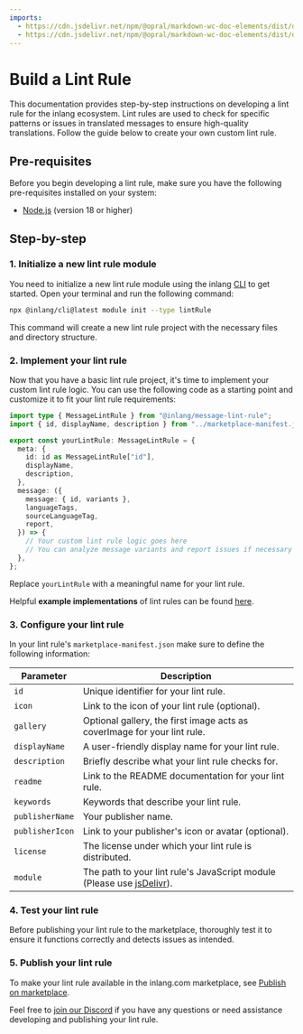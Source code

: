 ```yaml
---
imports: 
  - https://cdn.jsdelivr.net/npm/@opral/markdown-wc-doc-elements/dist/doc-links.js
  - https://cdn.jsdelivr.net/npm/@opral/markdown-wc-doc-elements/dist/doc-link.js
---
```


# Build a Lint Rule

This documentation provides step-by-step instructions on developing a lint rule for the inlang ecosystem. Lint rules are used to check for specific patterns or issues in translated messages to ensure high-quality translations. Follow the guide below to create your own custom lint rule.

## Pre-requisites

Before you begin developing a lint rule, make sure you have the following pre-requisites installed on your system:

- [Node.js](https://nodejs.org/en/) (version 18 or higher)

## Step-by-step

### 1. Initialize a new lint rule module

You need to initialize a new lint rule module using the inlang [CLI](https://inlang.com/m/2qj2w8pu) to get started. Open your terminal and run the following command:

```bash
npx @inlang/cli@latest module init --type lintRule
```

This command will create a new lint rule project with the necessary files and directory structure.

### 2. Implement your lint rule

Now that you have a basic lint rule project, it's time to implement your custom lint rule logic. You can use the following code as a starting point and customize it to fit your lint rule requirements:

```typescript
import type { MessageLintRule } from "@inlang/message-lint-rule";
import { id, displayName, description } from "../marketplace-manifest.json";

export const yourLintRule: MessageLintRule = {
  meta: {
    id: id as MessageLintRule["id"],
    displayName,
    description,
  },
  message: ({
    message: { id, variants },
    languageTags,
    sourceLanguageTag,
    report,
  }) => {
    // Your custom lint rule logic goes here
    // You can analyze message variants and report issues if necessary
  },
};
```

Replace `yourLintRule` with a meaningful name for your lint rule.

Helpful **example implementations** of lint rules can be found [here](https://github.com/opral/monorepo/tree/main/inlang/packages/message-lint-rules).

### 3. Configure your lint rule

In your lint rule's `marketplace-manifest.json` make sure to define the following information:

| Parameter       | Description                                                                                        |
| --------------- | -------------------------------------------------------------------------------------------------- |
| `id`            | Unique identifier for your lint rule.                                                              |
| `icon`          | Link to the icon of your lint rule (optional).                                                     |
| `gallery`       | Optional gallery, the first image acts as coverImage for your lint rule.                           |
| `displayName`   | A user-friendly display name for your lint rule.                                                   |
| `description`   | Briefly describe what your lint rule checks for.                                                   |
| `readme`        | Link to the README documentation for your lint rule.                                               |
| `keywords`      | Keywords that describe your lint rule.                                                             |
| `publisherName` | Your publisher name.                                                                               |
| `publisherIcon` | Link to your publisher's icon or avatar (optional).                                                |
| `license`       | The license under which your lint rule is distributed.                                             |
| `module`        | The path to your lint rule's JavaScript module (Please use [jsDelivr](https://www.jsdelivr.com/)). |

### 4. Test your lint rule

Before publishing your lint rule to the marketplace, thoroughly test it to ensure it functions correctly and detects issues as intended.

### 5. Publish your lint rule

To make your lint rule available in the inlang.com marketplace, see [Publish on marketplace](/documentation/publish-to-marketplace).

Feel free to [join our Discord](https://discord.gg/CNPfhWpcAa) if you have any questions or need assistance developing and publishing your lint rule.

<br/>

<doc-links>
    <doc-link title="Whatis a Lint Rule?" icon="mdi:skip-previous" href="/documentation/lint-rule/guide" description="Learn why you should use Lint Rules."></doc-link>
	<doc-link title="API Introduction" icon="mdi:skip-next" href="/documentation/lint-rule/api-introduction" description="Read Lint Rule API Reference."></doc-link>
</doc-links>

<br/>
<br/>
